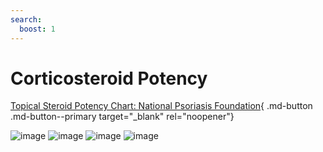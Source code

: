 ```yaml
---
search:
  boost: 1
---
```


# Corticosteroid Potency

[Topical Steroid Potency Chart: National Psoriasis Foundation](https://www.psoriasis.org/potency-chart/){ .md-button .md-button--primary target="_blank" rel="noopener"}

![image](https://user-images.githubusercontent.com/122046056/227092824-334547cb-75fe-4a91-b111-ddfbc8000aec.png)
![image](https://user-images.githubusercontent.com/122046056/227092843-937b3cb0-af23-45db-a889-ece7219ddcde.png)
![image](https://user-images.githubusercontent.com/122046056/227092858-65819069-6bd9-41c9-bde1-af9003e771aa.png)
![image](https://user-images.githubusercontent.com/122046056/227092870-e8a1eac5-5f17-4fc6-96b3-feb6965fb4da.png)
